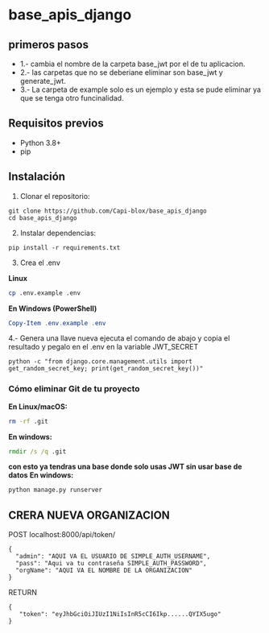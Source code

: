 # base_apis_django
## primeros pasos

 - 1.- cambia el nombre de la carpeta base_jwt por el de tu aplicacion.
 - 2.- las carpetas que no se deberiane eliminar son base_jwt y generate_jwt.
 - 3.- La carpeta de example solo es un ejemplo y esta se pude eliminar ya que se tenga otro funcinalidad.

## Requisitos previos

- Python 3.8+
- pip


## Instalación

1. Clonar el repositorio:
```bash/cmd
git clone https://github.com/Capi-blox/base_apis_django
cd base_apis_django

```
2. Instalar dependencias:

```bash/cmd
pip install -r requirements.txt
```

3. Crea el .env

**Linux**
```bash
cp .env.example .env
```
**En Windows (PowerShell)**
```PowerShell
Copy-Item .env.example .env
```

4.- Genera una llave nueva ejecuta el comando de abajo y copia el resultado y pegalo en el .env en la variable JWT_SECRET
```bash/cmd
python -c "from django.core.management.utils import get_random_secret_key; print(get_random_secret_key())"
```

### **Cómo eliminar Git de tu proyecto**

**En Linux/macOS:**
```bash
rm -rf .git
```
**En windows:**
```cmd
rmdir /s /q .git
```

**con esto ya tendras una base donde solo usas JWT sin usar base de datos**
**En windows:**
```cmd
python manage.py runserver
``` 

## CRERA NUEVA ORGANIZACION
POST localhost:8000/api/token/
```body
{
  "admin": "AQUI VA EL USUARIO DE SIMPLE_AUTH_USERNAME",
  "pass": "Aqui va tu contraseña SIMPLE_AUTH_PASSWORD",
  "orgName": "AQUI VA EL NOMBRE DE LA ORGANIZACION"
}
```
RETURN
```
{
   "token": "eyJhbGciOiJIUzI1NiIsInR5cCI6Ikp......QYIX5ugo"
}

``` 

